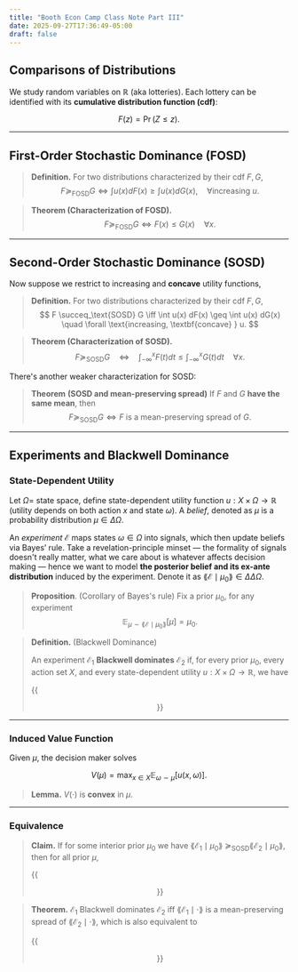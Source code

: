 ```yaml
---
title: "Booth Econ Camp Class Note Part III"
date: 2025-09-27T17:36:49-05:00
draft: false
---
```


## Comparisons of Distributions

We study random variables on $\mathbb{R}$ (aka lotteries). Each lottery can be identified with its **cumulative distribution function (cdf)**:

$$
F(z) = \Pr(Z \leq z).
$$

---

## First-Order Stochastic Dominance (FOSD)

> **Definition.** For two distributions characterized by their cdf $F, G$,
> $$
> F \succeq_\text{FOSD} G  \iff \int u(x)  dF(x)  \geq  \int u(x) dG(x), \quad \forall   \text{increasing } u.
> $$
> 

> **Theorem (Characterization of FOSD).**
> $$
> F \succeq_\text{FOSD} G \iff F(x) \leq G(x) \quad \forall x.
>  $$

---

## Second-Order Stochastic Dominance (SOSD)

Now suppose we restrict to increasing and **concave** utility functions,

> **Definition.** For two distributions characterized by their cdf $F, G$,
> $$
> F \succeq_\text{SOSD} G  \iff 
> \int u(x)  dF(x)  \geq  \int u(x)  dG(x)
> \quad \forall   \text{increasing, \textbf{concave} } u.
> $$

> **Theorem (Characterization of SOSD).**
> $$
> F \succeq_\text{SOSD} G
> \quad \iff \quad
> \int_{-\infty}^x F(t) dt  \leq  \int_{-\infty}^x G(t)dt
> \quad \forall x.
> $$
>

There's another weaker characterization for SOSD:

> **Theorem** **(SOSD and mean-preserving spread)** If $F$ and $G$ **have the same mean**, then
> $$
> F \succeq_{\text{SOSD}} G
>  \iff 
> F \text{ is a mean-preserving spread of }G.
> $$

---

## Experiments and Blackwell Dominance

### State-Dependent Utility

Let $\Omega =$ state space, define state-dependent utility function $u : X \times \Omega \to \mathbb{R}$ (utility depends on both action $x$ and state $\omega$). A *belief*, denoted as $\mu$ is a probability distribution $\mu \in \Delta \Omega$. 

An *experiment* $\mathcal{E}$ maps states $\omega \in \Omega$ into signals, which then update beliefs via Bayes’ rule. Take a revelation-principle minset — the formality of signals doesn't really matter, what we care about is whatever affects decision making — hence we want to model **the posterior belief and its ex-ante distribution** induced by the experiment. Denote it as $\lang \mathcal E \mid \mu_0\rang \in \Delta \Delta \Omega$.

> **Proposition**. (Corollary of Bayes's rule) Fix a prior $\mu_0$, for any experiment
> $$
> \mathbb E_{\mu\sim\lang \mathcal E\mid\mu_0\rang}[\mu] = \mu_0.
> $$

> **Definition.** (Blackwell Dominance)
>
> An experiment $\mathcal{E}_1$ **Blackwell dominates** $\mathcal{E}_2$ if, for every prior $\mu_0$, every action set $X$, and every state-dependent utility $u : X \times \Omega \to \mathbb{R}$, we have
>
> {{<figure align="center" src="/online/blackwell_dominance.jpeg" caption="" width="100%">}}

---

### Induced Value Function

Given $\mu$, the decision maker solves

$$
V(\mu)  =  \max_{x \in X}   \mathbb{E}_{\omega \sim \mu}[ u(x,\omega) ].
$$

> **Lemma.** $V(\cdot)$ is **convex** in $\mu$.

---

### Equivalence

> **Claim.** If for some interior prior $\mu_0$ we have $\lang \mathcal E_1 \mid \mu_0 \rang$ $\succeq_{\text{SOSD}} \lang \mathcal{E}_2 \mid \mu_0 \rang$, then for all prior $\mu$,
>
> {{<figure align="center" src="/online/blackwell_dominance_1.jpeg" caption="" width="88%">}}

> **Theorem.** $\mathcal{E}_1$ Blackwell dominates $\mathcal{E}_2$ iff $\lang \mathcal{E}_1 \mid \cdot \rang$ is a mean-preserving spread of $\lang \mathcal{E}_2 \mid \cdot \rang$, which is also equivalent to
>
> {{<figure align="center" src="/online/blackwell_dominance_2.jpeg" caption="" width="88%">}}
